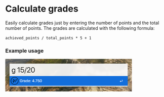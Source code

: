 # Calculate grades

Easily calculate grades just by entering the number of points and the total number of points.
The grades are calculated with the following formula:

```
achieved_points / total_points * 5 + 1
```

### Example usage

<img src="./example.png" width="400px" />
